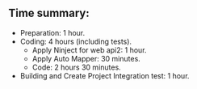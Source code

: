 ##  Time summary:

* Preparation: 1 hour.
* Coding: 4 hours (including tests).
	* Apply Ninject for web api2: 1 hour. 
	* Apply Auto Mapper: 30 minutes.
	* Code: 2 hours 30 minutes. 
* Building and Create Project Integration test: 1 hour.